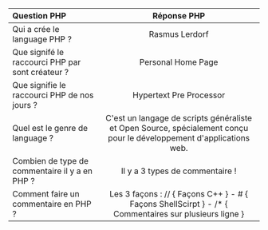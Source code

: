 |  Question PHP       | Réponse PHP        | 
| :--------------- |:---------------:| 
|  Qui a crée le language PHP    ? |  Rasmus Lerdorf      | 
|  Que signifé le raccourci PHP par sont créateur ? |  Personal Home Page     | 
|  Que signifie le raccourci PHP  de nos jours ?  | Hypertext Pre Processor        |
|  Quel est le genre de language ?  |  C'est un langage de scripts généraliste et Open Source, spécialement conçu pour le développement d'applications web.  |
|  Combien de type de commentaire il y a en PHP ?  |  Il y a 3 types de commentaire !  |
|  Comment faire un commentaire en PHP ?  |  Les 3 façons : // { Façons C++ } - # { Façons ShellScirpt } - /* { Commentaires sur plusieurs ligne } |